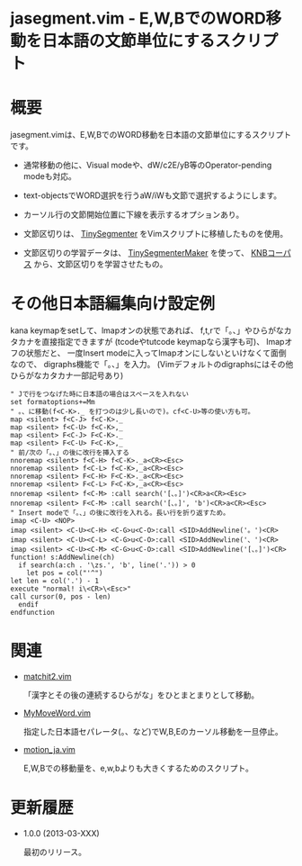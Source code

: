 jasegment.vim - E,W,BでのWORD移動を日本語の文節単位にするスクリプト
===================================================================

概要
====

jasegment.vimは、E,W,BでのWORD移動を日本語の文節単位にするスクリプトです。

* 通常移動の他に、Visual modeや、dW/c2E/yB等のOperator-pending modeも対応。
* text-objectsでWORD選択を行うaW/iWも文節で選択するようにします。
* カーソル行の文節開始位置に下線を表示するオプションあり。

* 文節区切りは、
  [TinySegmenter](http://chasen.org/~taku/software/TinySegmenter/)
  をVimスクリプトに移植したものを使用。

* 文節区切りの学習データは、
  [TinySegmenterMaker](http://shogo82148.github.com/blog/2012/11/23/tinysegmentermaker/)
  を使って、
  [KNBコーパス](http://nlp.ist.i.kyoto-u.ac.jp/kuntt/#ga739fe2)
  から、文節区切りを学習させたもの。

その他日本語編集向け設定例
==========================

kana keymapをsetして、lmapオンの状態であれば、
f,t,rで「。、」やひらがなカタカナを直接指定できますが
(tcodeやtutcode keymapなら漢字も可)、
lmapオフの状態だと、
一度Insert modeに入ってlmapオンにしないといけなくて面倒なので、
digraphs機能で「。、」を入力。
(Vimデフォルトのdigraphsにはその他ひらがなカタカナ一部記号あり)

    " Jで行をつなげた時に日本語の場合はスペースを入れない
    set formatoptions+=Mm
    " 。、に移動(f<C-K>._ を打つのは少し長いので)。cf<C-U>等の使い方も可。
    map <silent> f<C-J> f<C-K>._
    map <silent> f<C-U> f<C-K>,_
    map <silent> F<C-J> F<C-K>._
    map <silent> F<C-U> F<C-K>,_
    " 前/次の「。、」の後に改行を挿入する
    nnoremap <silent> f<C-H> f<C-K>._a<CR><Esc>
    nnoremap <silent> f<C-L> f<C-K>,_a<CR><Esc>
    nnoremap <silent> F<C-H> F<C-K>._a<CR><Esc>
    nnoremap <silent> F<C-L> F<C-K>,_a<CR><Esc>
    nnoremap <silent> f<C-M> :call search('[、。]')<CR>a<CR><Esc>
    nnoremap <silent> F<C-M> :call search('[、。]', 'b')<CR>a<CR><Esc>
    " Insert modeで「。、」の後に改行を入れる。長い行を折り返すため。
    imap <C-U> <NOP>
    imap <silent> <C-U><C-H> <C-G>u<C-O>:call <SID>AddNewline('。')<CR>
    imap <silent> <C-U><C-L> <C-G>u<C-O>:call <SID>AddNewline('、')<CR>
    imap <silent> <C-U><C-M> <C-G>u<C-O>:call <SID>AddNewline('[、。]')<CR>
    function! s:AddNewline(ch)
      if search(a:ch . '\zs.', 'b', line('.')) > 0
        let pos = col("'^")
	let len = col('.') - 1
	execute "normal! i\<CR>\<Esc>"
	call cursor(0, pos - len)
      endif
    endfunction

関連
====

* [matchit2.vim](http://www.fenix.ne.jp/~G-HAL/soft/nosettle/#vim)

    「漢字とその後の連続するひらがな」をひとまとまりとして移動。

* [MyMoveWord.vim](https://sites.google.com/site/fudist/Home/mylib#TOC-w-b-W-E-B-)

    指定した日本語セパレータ(。、など)でW,B,Eのカーソル移動を一旦停止。

* [motion_ja.vim](https://github.com/deton/motion_ja.vim)

    E,W,Bでの移動量を、e,w,bよりも大きくするためのスクリプト。

更新履歴
========

* 1.0.0 (2013-03-XXX)

    最初のリリース。
